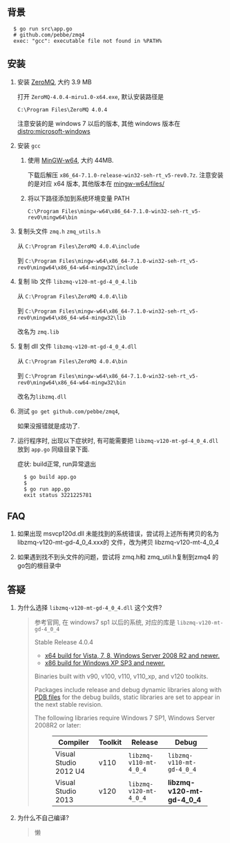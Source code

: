 
<!--more-->


<h2>背景</h2>
<pre><code>  $ go run src\app.go
  # github.com/pebbe/zmq4
  exec: &quot;gcc&quot;: executable file not found in %PATH%
</code></pre>
<h2>安装</h2>
<ol>
<li><p>安装 <a href='http://miru.hk/archive/ZeroMQ-4.0.4~miru1.0-x64.exe'>ZeroMQ</a>, 大约 3.9 MB</p>
<p>打开 <code>ZeroMQ-4.0.4-miru1.0-x64.exe</code>, 默认安装路径是</p>
<pre><code>C:\Program Files\ZeroMQ 4.0.4
</code></pre>
<p>注意安装的是 windows 7 以后的版本, 其他 windows 版本在 <a href='http://zeromq.org/distro:microsoft-windows'>distro:microsoft-windows</a></p>
</li>
<li><p>安装 <code>gcc</code></p>
<ol>
<li><p>使用 <a href='https://sourceforge.net/projects/mingw-w64/files/Toolchains%20targetting%20Win64/Personal%20Builds/mingw-builds/7.1.0/threads-win32/seh/x86_64-7.1.0-release-win32-seh-rt_v5-rev0.7z'>MinGW-w64</a>, 大约 44MB.</p>
<p>下载后解压 <code>x86_64-7.1.0-release-win32-seh-rt_v5-rev0.7z</code>. 注意安装的是对应 x64 版本, 其他版本在 <a href='https://sourceforge.net/projects/mingw-w64/files/'>mingw-w64/files/</a></p>
</li>
<li><p>将以下路径添加到系统环境变量 PATH</p>
<pre><code>C:\Program Files\mingw-w64\x86_64-7.1.0-win32-seh-rt_v5-rev0\mingw64\bin
</code></pre>
</li>

</ol>
</li>
<li><p>复制头文件 <code>zmq.h</code> <code>zmq_utils.h</code> </p>
<p>从 <code>C:\Program Files\ZeroMQ 4.0.4\include</code></p>
<p>到 <code>C:\Program Files\mingw-w64\x86_64-7.1.0-win32-seh-rt_v5-rev0\mingw64\x86_64-w64-mingw32\include</code></p>
</li>
<li><p>复制 lib 文件 <code>libzmq-v120-mt-gd-4_0_4.lib</code>  </p>
<p>从 <code>C:\Program Files\ZeroMQ 4.0.4\lib</code></p>
<p>到 <code>C:\Program Files\mingw-w64\x86_64-7.1.0-win32-seh-rt_v5-rev0\mingw64\x86_64-w64-mingw32\lib</code></p>
<p>改名为 <code>zmq.lib</code></p>
</li>
<li><p>复制 dll 文件 <code>libzmq-v120-mt-gd-4_0_4.dll</code></p>
<p>从 <code>C:\Program Files\ZeroMQ 4.0.4\bin</code></p>
<p>到 <code>C:\Program Files\mingw-w64\x86_64-7.1.0-win32-seh-rt_v5-rev0\mingw64\x86_64-w64-mingw32\bin</code></p>
<p>改名为<code>libzmq.dll</code></p>
</li>
<li><p>测试 <code>go get github.com/pebbe/zmq4</code>,</p>
<p>如果没报错就是成功了.</p>
</li>
<li><p>运行程序时, 出现以下症状时, 有可能需要把 <code>libzmq-v120-mt-gd-4_0_4.dll</code> 放到 <code>app.go</code> 同级目录下面.</p>
<p>症状: build正常, run异常退出</p>
<pre><code>  $ go build app.go
  $ 
  $ go run app.go 
  exit status 3221225781
</code></pre>
</li>

</ol>
<h2>FAQ</h2>
<ol>
<li>如果出现 msvcp120d.dll 未能找到的系统错误，尝试将上述所有拷贝的名为 libzmq-v120-mt-gd-4_0_4.xxx的 文件，改为拷贝  libzmq-v120-mt-4_0_4</li>

</ol>
<ol start='2' >
<li>如果遇到找不到头文件的问题，尝试将 zmq.h和 zmq_util.h复制到zmq4 的go包的根目录中</li>

</ol>
<h2>答疑</h2>
<ol>
<li><p>为什么选择 <code>libzmq-v120-mt-gd-4_0_4.dll</code> 这个文件?</p>
<blockquote><p>参考官网, 在 windows7 sp1 以后的系统, 对应的库是 <code>libzmq-v120-mt-gd-4_0_4</code></p>
<p>Stable Release 4.0.4</p>
<ul>
<li><a href='http://miru.hk/archive/ZeroMQ-4.0.4~miru1.0-x64.exe'>x64 build for Vista, 7, 8, Windows Server 2008 R2 and newer.</a></li>
<li><a href='http://miru.hk/archive/ZeroMQ-4.0.4~miru1.0-x86.exe'>x86 build for Windows XP SP3 and newer.</a></li>

</ul>
<p>Binaries built with v90, v100, v110, v110_xp, and v120 toolkits.</p>
<p>Packages include release and debug dynamic libraries along with <a href='http://msdn.microsoft.com/en-us/library/yd4f8bd1(v=vs.71).aspx'>PDB files</a> for the debug builds, static libraries are set to appear in the next stable revision.</p>
<p>The following libraries require Windows 7 SP1, Windows Server 2008R2 or later:</p>
<figure><table>
<thead>
<tr><th>Compiler</th><th>Toolkit</th><th>Release</th><th>Debug</th></tr></thead>
<tbody><tr><td>Visual Studio 2012 U4</td><td>v110</td><td><code>libzmq-v110-mt-4_0_4</code></td><td><code>libzmq-v110-mt-gd-4_0_4</code></td></tr><tr><td>Visual Studio 2013</td><td>v120</td><td><code>libzmq-v120-mt-4_0_4</code></td><td><strong>libzmq-v120-mt-gd-4_0_4</strong></td></tr></tbody>
</table></figure>
</blockquote>
</li>
<li><p>为什么不自己编译?</p>
<blockquote><p>懒</p>
</blockquote>
</li>

</ol>
